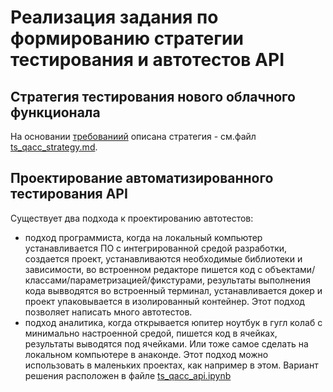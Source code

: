 # Реализация задания по формированию стратегии тестирования и автотестов API

## Стратегия тестирования нового облачного функционала
На основании [требованиий](https://github.com/QACloudCamp/test-assignment) описана стратегия - см.файл [ts_qacc_strategy.md](https://).

## Проектирование автоматизированного тестирования  API
Существует два подхода к проектированию автотестов:
- подход программиста, когда на локальный компьютер устанавливается ПО с интегрированной средой разработки, создается проект, устанавливаются необходимые библиотеки и зависимости, во встроенном редакторе пишется код с объектами/классами/параметризацией/фикстурами, результаты выполнения кода вывводятся во встроенный терминал, устанавливается докер и проект упаковывается в изолированный контейнер. Этот подход позволяет написать много автотестов.
- подход аналитика, когда открывается юпитер ноутбук в гугл колаб с минимально настроенной средой, пишется код в ячейках, результаты выводятся под ячейками. Или тоже самое сделать на локальном  компьютере в анаконде. Этот подход можно использовать в маленьких проектах, как например в этом. Вариант решения расположен в файле [ts_qacc_api.ipynb](https://github.com/tanyashipunova/QA-docs/blob/main/qacc2023/tsh_qacc_api.ipynb)
